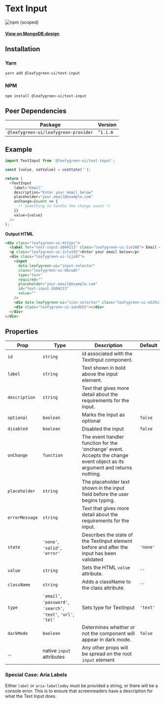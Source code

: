 # Text Input

![npm (scoped)](https://img.shields.io/npm/v/@leafygreen-ui/text-input.svg)

#### [View on MongoDB.design](https://www.mongodb.design/component/text-input/example/)

## Installation

### Yarn

```shell
yarn add @leafygreen-ui/text-input
```

### NPM

```shell
npm install @leafygreen-ui/text-input
```

## Peer Dependencies

| Package                              | Version  |
| ------------------------------------ | -------- |
| `@leafygreen-ui/leafygreen-provider` | `^1.1.0` |

## Example

```js
import TextInput from '@leafygreen-ui/text-input';

const [value, setValue] = useState('');

return (
  <TextInput
    label="Email"
    description="Enter your email below"
    placeholder="your.email@example.com"
    onChange={event => {
      /* Something to handle the change event */
    }}
    value={value}
  />
);
```

**Output HTML**

```html
<div class="leafygreen-ui-4t2zpc">
  <label for="text-input-2604213" class="leafygreen-ui-1ie388"> Email </label>
  <p class="leafygreen-ui-1vlu192">Enter your email below</p>
  <div class="leafygreen-ui-lzja97">
    <input
      data-leafygreen-ui="input-selector"
      class="leafygreen-ui-86cw8t"
      type="text"
      required=""
      placeholder="your.email@example.com"
      id="text-input-2604213"
      value=""
    />
    <div data-leafygreen-ui="icon-selector" class="leafygreen-ui-m329s1"></div>
    <div class="leafygreen-ui-1andb55"></div>
  </div>
</div>
```

## Properties

| Prop           | Type                                                            | Description                                                                                                               | Default  |
| -------------- | --------------------------------------------------------------- | ------------------------------------------------------------------------------------------------------------------------- | -------- |
| `id`           | `string`                                                        | id associated with the TextInput component.                                                                               |          |
| `label`        | `string`                                                        | Text shown in bold above the input element.                                                                               |          |
| `description`  | `string`                                                        | Text that gives more detail about the requirements for the input.                                                         |          |
| `optional`     | `boolean`                                                       | Marks the input as optional                                                                                               | `false`  |
| `disabled`     | `boolean`                                                       | Disabled the input                                                                                                        | `false`  |
| `onChange`     | `function`                                                      | The event handler function for the 'onchange' event. Accepts the change event object as its argument and returns nothing. |          |
| `placeholder`  | `string`                                                        | The placeholder text shown in the input field before the user begins typing.                                              |          |
| `errorMessage` | `string`                                                        | Text that gives more detail about the requirements for the input.                                                         |          |
| `state`        | `'none'`, `'valid'`, `'error'`                                  | Describes the state of the TextInput element before and after the input has been validated                                | `'none'` |
| `value`        | `string`                                                        | Sets the HTML `value` attribute.                                                                                          | `''`     |
| `className`    | `string`                                                        | Adds a className to the class attribute.                                                                                  | `''`     |
| `type`         | `'email'`, `'password'`, `'search'`, `'text'`, `'url'`, `'tel'` | Sets type for TextInput                                                                                                   | `'text'` |
| `darkMode`     | `boolean`                                                       | Determines whether or not the component will appear in dark mode.                                                         | `false`  |
| ...            | native `input` attributes                                       | Any other props will be spread on the root `input` element                                                                |          |

### Special Case: Aria Labels

Either `label` or `aria-labelledby` must be provided a string, or there will be a console error. This is to ensure that screenreaders have a description for what the Text Input does.

